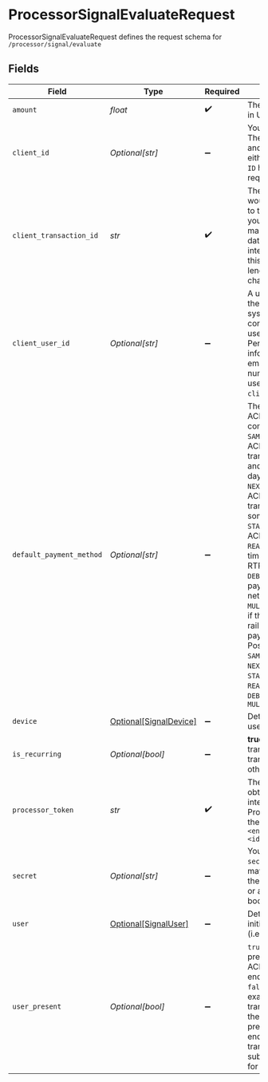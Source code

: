 # ProcessorSignalEvaluateRequest

ProcessorSignalEvaluateRequest defines the request schema for `/processor/signal/evaluate`


## Fields

| Field                                                                                                                                                                                                                                                                                                                                                                                                                                                                                                                                                                                                                                                                                       | Type                                                                                                                                                                                                                                                                                                                                                                                                                                                                                                                                                                                                                                                                                        | Required                                                                                                                                                                                                                                                                                                                                                                                                                                                                                                                                                                                                                                                                                    | Description                                                                                                                                                                                                                                                                                                                                                                                                                                                                                                                                                                                                                                                                                 |
| ------------------------------------------------------------------------------------------------------------------------------------------------------------------------------------------------------------------------------------------------------------------------------------------------------------------------------------------------------------------------------------------------------------------------------------------------------------------------------------------------------------------------------------------------------------------------------------------------------------------------------------------------------------------------------------------- | ------------------------------------------------------------------------------------------------------------------------------------------------------------------------------------------------------------------------------------------------------------------------------------------------------------------------------------------------------------------------------------------------------------------------------------------------------------------------------------------------------------------------------------------------------------------------------------------------------------------------------------------------------------------------------------------- | ------------------------------------------------------------------------------------------------------------------------------------------------------------------------------------------------------------------------------------------------------------------------------------------------------------------------------------------------------------------------------------------------------------------------------------------------------------------------------------------------------------------------------------------------------------------------------------------------------------------------------------------------------------------------------------------- | ------------------------------------------------------------------------------------------------------------------------------------------------------------------------------------------------------------------------------------------------------------------------------------------------------------------------------------------------------------------------------------------------------------------------------------------------------------------------------------------------------------------------------------------------------------------------------------------------------------------------------------------------------------------------------------------- |
| `amount`                                                                                                                                                                                                                                                                                                                                                                                                                                                                                                                                                                                                                                                                                    | *float*                                                                                                                                                                                                                                                                                                                                                                                                                                                                                                                                                                                                                                                                                     | :heavy_check_mark:                                                                                                                                                                                                                                                                                                                                                                                                                                                                                                                                                                                                                                                                          | The transaction amount, in USD (e.g. `102.05`)                                                                                                                                                                                                                                                                                                                                                                                                                                                                                                                                                                                                                                              |
| `client_id`                                                                                                                                                                                                                                                                                                                                                                                                                                                                                                                                                                                                                                                                                 | *Optional[str]*                                                                                                                                                                                                                                                                                                                                                                                                                                                                                                                                                                                                                                                                             | :heavy_minus_sign:                                                                                                                                                                                                                                                                                                                                                                                                                                                                                                                                                                                                                                                                          | Your Plaid API `client_id`. The `client_id` is required and may be provided either in the `PLAID-CLIENT-ID` header or as part of a request body.                                                                                                                                                                                                                                                                                                                                                                                                                                                                                                                                            |
| `client_transaction_id`                                                                                                                                                                                                                                                                                                                                                                                                                                                                                                                                                                                                                                                                     | *str*                                                                                                                                                                                                                                                                                                                                                                                                                                                                                                                                                                                                                                                                                       | :heavy_check_mark:                                                                                                                                                                                                                                                                                                                                                                                                                                                                                                                                                                                                                                                                          | The unique ID that you would like to use to refer to this transaction. For your convenience mapping your internal data, you could use your internal ID/identifier for this transaction. The max length for this field is 36 characters.                                                                                                                                                                                                                                                                                                                                                                                                                                                     |
| `client_user_id`                                                                                                                                                                                                                                                                                                                                                                                                                                                                                                                                                                                                                                                                            | *Optional[str]*                                                                                                                                                                                                                                                                                                                                                                                                                                                                                                                                                                                                                                                                             | :heavy_minus_sign:                                                                                                                                                                                                                                                                                                                                                                                                                                                                                                                                                                                                                                                                          | A unique ID that identifies the end user in your system. This ID is used to correlate requests by a user with multiple Items. Personally identifiable information, such as an email address or phone number, should not be used in the `client_user_id`.                                                                                                                                                                                                                                                                                                                                                                                                                                    |
| `default_payment_method`                                                                                                                                                                                                                                                                                                                                                                                                                                                                                                                                                                                                                                                                    | *Optional[str]*                                                                                                                                                                                                                                                                                                                                                                                                                                                                                                                                                                                                                                                                             | :heavy_minus_sign:                                                                                                                                                                                                                                                                                                                                                                                                                                                                                                                                                                                                                                                                          | The default ACH or non-ACH payment method to complete the transaction.<br/>`SAME_DAY_ACH`: Same Day ACH by NACHA. The debit transaction is processed and settled on the same day<br/>`NEXT_DAY_ACH`: Next Day ACH settlement for debit transactions, offered by some payment processors<br/>`STANDARD_ACH`: standard ACH by NACHA<br/>`REAL_TIME_PAYMENTS`: real-time payments such as RTP and FedNow<br/>`DEBIT_CARD`: if the default payment is over debit card networks<br/>`MULTIPLE_PAYMENT_METHODS`: if there is no default debit rail or there are multiple payment methods<br/>Possible values:  `SAME_DAY_ACH`, `NEXT_DAY_ACH`, `STANDARD_ACH`, `REAL_TIME_PAYMENTS`, `DEBIT_CARD`, `MULTIPLE_PAYMENT_METHODS` |
| `device`                                                                                                                                                                                                                                                                                                                                                                                                                                                                                                                                                                                                                                                                                    | [Optional[SignalDevice]](../../models/shared/signaldevice.md)                                                                                                                                                                                                                                                                                                                                                                                                                                                                                                                                                                                                                               | :heavy_minus_sign:                                                                                                                                                                                                                                                                                                                                                                                                                                                                                                                                                                                                                                                                          | Details about the end user's device                                                                                                                                                                                                                                                                                                                                                                                                                                                                                                                                                                                                                                                         |
| `is_recurring`                                                                                                                                                                                                                                                                                                                                                                                                                                                                                                                                                                                                                                                                              | *Optional[bool]*                                                                                                                                                                                                                                                                                                                                                                                                                                                                                                                                                                                                                                                                            | :heavy_minus_sign:                                                                                                                                                                                                                                                                                                                                                                                                                                                                                                                                                                                                                                                                          | **true** if the ACH transaction is a recurring transaction; **false** otherwise                                                                                                                                                                                                                                                                                                                                                                                                                                                                                                                                                                                                             |
| `processor_token`                                                                                                                                                                                                                                                                                                                                                                                                                                                                                                                                                                                                                                                                           | *str*                                                                                                                                                                                                                                                                                                                                                                                                                                                                                                                                                                                                                                                                                       | :heavy_check_mark:                                                                                                                                                                                                                                                                                                                                                                                                                                                                                                                                                                                                                                                                          | The processor token obtained from the Plaid integration partner. Processor tokens are in the format: `processor-<environment>-<identifier>`                                                                                                                                                                                                                                                                                                                                                                                                                                                                                                                                                 |
| `secret`                                                                                                                                                                                                                                                                                                                                                                                                                                                                                                                                                                                                                                                                                    | *Optional[str]*                                                                                                                                                                                                                                                                                                                                                                                                                                                                                                                                                                                                                                                                             | :heavy_minus_sign:                                                                                                                                                                                                                                                                                                                                                                                                                                                                                                                                                                                                                                                                          | Your Plaid API `secret`. The `secret` is required and may be provided either in the `PLAID-SECRET` header or as part of a request body.                                                                                                                                                                                                                                                                                                                                                                                                                                                                                                                                                     |
| `user`                                                                                                                                                                                                                                                                                                                                                                                                                                                                                                                                                                                                                                                                                      | [Optional[SignalUser]](../../models/shared/signaluser.md)                                                                                                                                                                                                                                                                                                                                                                                                                                                                                                                                                                                                                                   | :heavy_minus_sign:                                                                                                                                                                                                                                                                                                                                                                                                                                                                                                                                                                                                                                                                          | Details about the end user initiating the transaction (i.e., the account holder).                                                                                                                                                                                                                                                                                                                                                                                                                                                                                                                                                                                                           |
| `user_present`                                                                                                                                                                                                                                                                                                                                                                                                                                                                                                                                                                                                                                                                              | *Optional[bool]*                                                                                                                                                                                                                                                                                                                                                                                                                                                                                                                                                                                                                                                                            | :heavy_minus_sign:                                                                                                                                                                                                                                                                                                                                                                                                                                                                                                                                                                                                                                                                          | `true` if the end user is present while initiating the ACH transfer and the endpoint is being called; `false` otherwise (for example, when the ACH transfer is scheduled and the end user is not present, or you call this endpoint after the ACH transfer but before submitting the Nacha file for ACH processing).                                                                                                                                                                                                                                                                                                                                                                        |